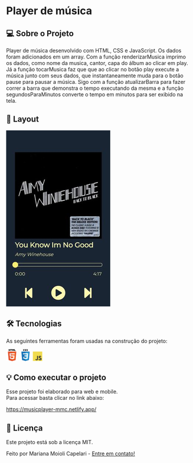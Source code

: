 # Player de música

## 💻 Sobre o Projeto
Player de música desenvolvido com HTML, CSS e JavaScript. Os dados foram adicionados em um array. Com a função renderizarMusica imprimo os dados, como nome da 
musica, cantor, capa do álbum ao clicar em play. Já a função tocarMusica faz que que ao clicar no botão play execute a música junto com seus dados, que 
instantaneamente muda para o botão pause para pausar a música. Sigo com a função atualizarBarra para fazer correr a barra que demonstra o tempo executando da 
mesma e a função segundosParaMinutos converte o tempo em minutos para ser exibido na tela.

## 🎨 Layout

![image](https://github.com/marianamoiolicapelari/music-player/blob/main/assets/Layoul%20Player.jpg)

## 🛠 Tecnologias

As seguintes ferramentas foram usadas na construção do projeto:

<code><img height="32" src="https://raw.githubusercontent.com/github/explore/80688e429a7d4ef2fca1e82350fe8e3517d3494d/topics/html/html.png" alt="HTML5"/></code>
<code><img height="32" src="https://raw.githubusercontent.com/github/explore/80688e429a7d4ef2fca1e82350fe8e3517d3494d/topics/css/css.png" alt="CSS"/></code>
<code><img height="26" src="https://github.com/devicons/devicon/blob/master/icons/javascript/javascript-original.svg" alt="JavaScript"/></code>

## 💡 Como executar o projeto

Esse projeto foi elaborado para web e mobile. </br>
Para acessar basta clicar no link abaixo:

https://musicplayer-mmc.netlify.app/

## 📝 Licença

Este projeto está sob a licença MIT.

Feito por Mariana Moioli Capelari - [Entre em contato!](https://www.linkedin.com/in/mariana-moioli-capelari/)
